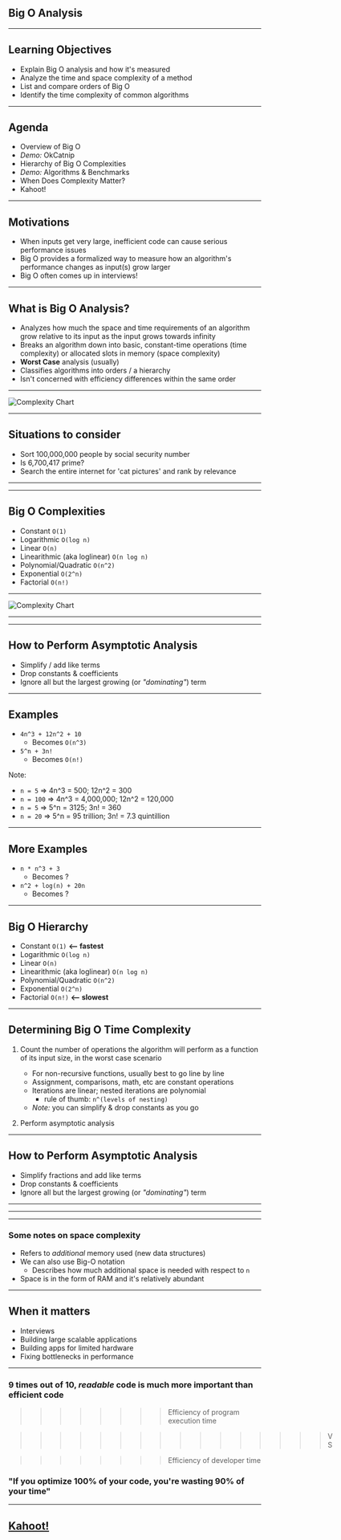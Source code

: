 

## Big O Analysis

---

## Learning Objectives

- Explain Big O analysis and how it's measured
- Analyze the time and space complexity of a method
- List and compare orders of Big O
- Identify the time complexity of common algorithms 

---

## Agenda
- Overview of Big O
- *Demo:* OkCatnip
- Hierarchy of Big O Complexities
- *Demo:* Algorithms & Benchmarks
- When Does Complexity Matter?
- Kahoot!

---

## Motivations

- When inputs get very large, inefficient code can cause serious performance issues
- Big O provides a formalized way to measure how an algorithm's performance changes as input(s) grow larger
- Big O often comes up in interviews!

---

## What is Big O Analysis?

- Analyzes how much the space and time requirements of an algorithm grow relative to its input as the input grows towards infinity
- Breaks an algorithm down into basic, constant-time operations (time complexity) or allocated slots in memory (space complexity)
- **Worst Case** analysis (usually)
- Classifies algorithms into orders / a hierarchy
- Isn't concerned with efficiency differences within the same order

---

![Complexity Chart](https://www.bigocheatsheet.com/img/big-o-complexity-chart.png)

---

## Situations to consider

- Sort 100,000,000 people by social security number
- Is 6,700,417 prime?
- Search the entire internet for 'cat pictures' and rank by relevance

---


---

## Big O Complexities

- Constant `O(1)`
- Logarithmic `O(log n)`
- Linear `O(n)`
- Linearithmic (aka loglinear) `O(n log n)`
- Polynomial/Quadratic `O(n^2)`
- Exponential `O(2^n)`
- Factorial `O(n!)`

---

![Complexity Chart](https://www.bigocheatsheet.com/img/big-o-complexity-chart.png)

---



---

## How to Perform Asymptotic Analysis

- Simplify / add like terms
- Drop constants & coefficients
- Ignore all but the largest growing (or *"dominating"*) term

---

## Examples

- `4n^3 + 12n^2 + 10`
    - Becomes `O(n^3)`
- `5^n + 3n!`
    - Becomes `O(n!)`

Note:
- `n = 5` => 4n^3 = 500; 12n^2 = 300
- `n = 100` => 4n^3 = 4,000,000; 12n^2 = 120,000
- `n = 5` => 5^n = 3125; 3n! = 360
- `n = 20` => 5^n = 95 trillion; 3n! = 7.3 quintillion

---

## More Examples

- `n * n^3 + 3`
    - Becomes ?
- `n^2 + log(n) + 20n`
    - Becomes ?

---

## Big O Hierarchy

- Constant `O(1)` **<-- fastest** 
- Logarithmic `O(log n)`
- Linear `O(n)`
- Linearithmic (aka loglinear) `O(n log n)`
- Polynomial/Quadratic `O(n^2)`
- Exponential `O(2^n)`
- Factorial `O(n!)` **<-- slowest**

---

## Determining Big O Time Complexity

1. Count the number of operations the algorithm will perform as a function of its input size, in the worst case scenario
    - For non-recursive functions, usually best to go line by line
    - Assignment, comparisons, math, etc are constant operations 
    - Iterations are linear; nested iterations are polynomial 
        - rule of thumb: `n^(levels of nesting)`
    - *Note:* you can simplify & drop constants as you go

2. Perform asymptotic analysis

---

## How to Perform Asymptotic Analysis

- Simplify fractions and add like terms
- Drop constants & coefficients
- Ignore all but the largest growing (or *"dominating"*) term

---



---



---

### Some notes on space complexity
- Refers to _additional_ memory used (new data structures)
- We can also use Big-O notation
  - Describes how much additional space is needed with respect to `n`
- Space is in the form of RAM and it's relatively abundant

---

## When it matters

- Interviews
- Building large scalable applications
- Building apps for limited hardware
- Fixing bottlenecks in performance

---

### 9 times out of 10, *readable* code is much more important than efficient code

>>>>>>>>Efficiency of program execution time 
  
>>>>>>>>>>>>>>>>VS
  
>>>>>>>>Efficiency of developer time
  
### "If you optimize 100% of your code, you're wasting 90% of your time"

---

## [Kahoot!](https://play.kahoot.it/v2/?quizId=e915778d-0890-4f75-987a-e349c6e9fa6d)